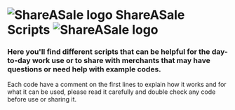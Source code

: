 # ![ShareASale logo](https://arthurfms.github.io/sas-extension/images/SAS%20-%2032x32.png) ShareASale Scripts ![ShareASale logo](https://arthurfms.github.io/sas-extension/images/SAS%20-%2032x32.png)
### Here you'll find different scripts that can be helpful for the day-to-day work use or to share with merchants that may have questions or need help with example codes.

Each code have a comment on the first lines to explain how it works and for what it can be used, please read it carefully and double check any code before use or sharing it.
